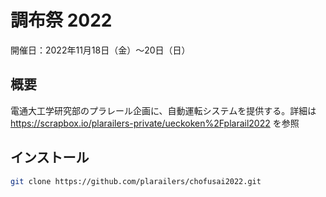# 調布祭 2022

開催日：2022年11月18日（金）～20日（日）

## 概要
電通大工学研究部のプラレール企画に、自動運転システムを提供する。詳細は https://scrapbox.io/plarailers-private/ueckoken%2Fplarail2022 を参照

## インストール

```sh
git clone https://github.com/plarailers/chofusai2022.git
```
